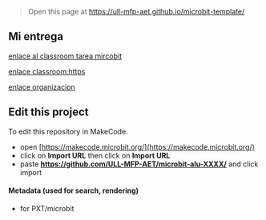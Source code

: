 
> Open this page at <https://ull-mfp-aet.github.io/microbit-template/>

## Mi entrega
[enlace al classroom tarea mircobit](https://classroom.github.com/classrooms/149104092-ull-mfp-aet-2324-alu0100821048/assignments/microbit-cristian)

[enlace classroom:https](//classroom.github.com/classrooms/149104092-ull-mfp-aet-2324-alu0100821048)

[enlace organizacion](https://github.com/ull-mfp-aet-2324-alu0100821048)
## Edit this project

To edit this repository in MakeCode.

* open [https://makecode.microbit.org/](https://makecode.microbit.org/)
* click on **Import URL** then click on **Import URL**
* paste **https://github.com/ULL-MFP-AET/microbit-alu-XXXX/** and click import

#### Metadata (used for search, rendering)

* for PXT/microbit


<script src="https://makecode.com/gh-pages-embed.js">
</script>
<script>makeCodeRender("{{ site.makecode.home_url }}", "{{ site.github.owner_name }}/{{ site.github.repository_name }}");
</script>
